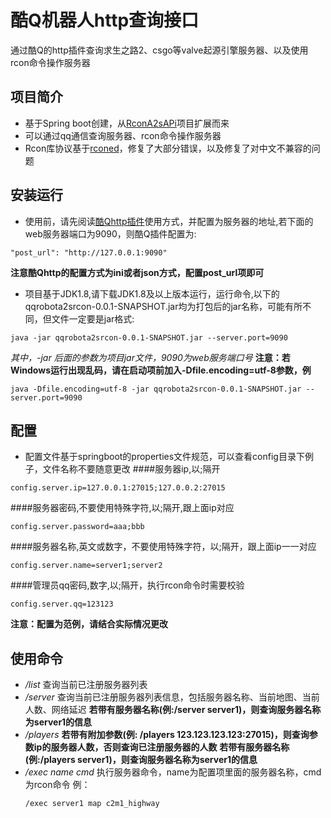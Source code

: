 # 酷Q机器人http查询接口

通过酷Q的http插件查询求生之路2、csgo等valve起源引擎服务器、以及使用rcon命令操作服务器

## 项目简介
- 基于Spring boot创建，从[RconA2sAPi](https://github.com/hundunzhidian/RconA2sAPi/)项目扩展而来
- 可以通过qq通信查询服务器、rcon命令操作服务器
- Rcon库协议基于[rconed](http://rconed.sf.net/)，修复了大部分错误，以及修复了对中文不兼容的问题


## 安装运行
- 使用前，请先阅读[酷Qhttp插件](https://github.com/richardchien/coolq-http-api/)使用方式，并配置为服务器的地址,若下面的web服务器端口为9090，则酷Q插件配置为:
```shell
"post_url": "http://127.0.0.1:9090"
```
**注意酷Qhttp的配置方式为ini或者json方式，配置post_url项即可**
- 项目基于JDK1.8,请下载JDK1.8及以上版本运行，运行命令,以下的qqrobota2srcon-0.0.1-SNAPSHOT.jar均为打包后的jar名称，可能有所不同，但文件一定要是jar格式:
```shell
java -jar qqrobota2srcon-0.0.1-SNAPSHOT.jar --server.port=9090
```
*其中，-jar 后面的参数为项目jar文件，9090为web服务端口号*
**注意：若Windows运行出现乱码，请在启动项前加入-Dfile.encoding=utf-8参数，例**
```shell
java -Dfile.encoding=utf-8 -jar qqrobota2srcon-0.0.1-SNAPSHOT.jar --server.port=9090
```
## 配置
- 配置文件基于springboot的properties文件规范，可以查看config目录下例子，文件名称不要随意更改
####服务器ip,以;隔开
```shell
config.server.ip=127.0.0.1:27015;127.0.0.2:27015
```
####服务器密码,不要使用特殊字符,以;隔开,跟上面ip对应
```shell
config.server.password=aaa;bbb
```
####服务器名称,英文或数字，不要使用特殊字符，以;隔开，跟上面ip一一对应
```shell
config.server.name=server1;server2
```
####管理员qq密码,数字,以;隔开，执行rcon命令时需要校验
```shell
config.server.qq=123123
```
**注意：配置为范例，请结合实际情况更改**

## 使用命令

- */list* 
    查询当前已注册服务器列表
- */server*
    查询当前已注册服务器列表信息，包括服务器名称、当前地图、当前人数、网络延迟
    **若带有服务器名称(例:/server server1)，则查询服务器名称为server1的信息**
- */players*
    **若带有附加参数(例: /players 123.123.123.123:27015)，则查询参数ip的服务器人数，否则查询已注册服务器的人数**
    **若带有服务器名称(例:/players server1)，则查询服务器名称为server1的信息**
- */exec name cmd*  执行服务器命令，name为配置项里面的服务器名称，cmd为rcon命令
    例：
     ```shell
     /exec server1 map c2m1_highway
     ```
